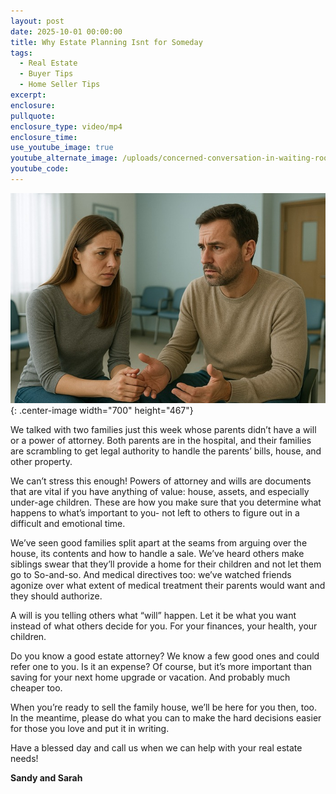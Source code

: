 ```yaml
---
layout: post
date: 2025-10-01 00:00:00
title: Why Estate Planning Isnt for Someday
tags:
  - Real Estate
  - Buyer Tips
  - Home Seller Tips
excerpt:
enclosure:
pullquote:
enclosure_type: video/mp4
enclosure_time:
use_youtube_image: true
youtube_alternate_image: /uploads/concerned-conversation-in-waiting-room-1-1.jpg
youtube_code:
---
```

![](/uploads/concerned-conversation-in-waiting-room-1-1-2.jpg){: .center-image width="700" height="467"}

We talked with two families just this week whose parents didn’t have a will or a power of attorney. Both parents are in the hospital, and their families are scrambling to get legal authority to handle the parents’ bills, house, and other property.

We can’t stress this enough! Powers of attorney and wills are documents that are vital if you have anything of value: house, assets, and especially under-age children. These are how you make sure that you determine what happens to what’s important to you- not left to others to figure out in a difficult and emotional time.

We’ve seen good families split apart at the seams from arguing over the house, its contents and how to handle a sale. We’ve heard others make siblings swear that they’ll provide a home for their children and not let them go to So-and-so. And medical directives too: we’ve watched friends agonize over what extent of medical treatment their parents would want and they should authorize.

A will is you telling others what “will” happen. Let it be what you want instead of what others decide for you. For your finances, your health, your children.

Do you know a good estate attorney? We know a few good ones and could refer one to you. Is it an expense? Of course, but it’s more important than saving for your next home upgrade or vacation. And probably much cheaper too.

When you’re ready to sell the family house, we’ll be here for you then, too. In the meantime, please do what you can to make the hard decisions easier for those you love and put it in writing.

Have a blessed day and call us when we can help with your real estate needs!

**Sandy and Sarah**